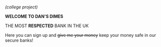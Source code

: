 *(college project)*

**WELCOME TO DAN'S DIMES**

THE MOST **RESPECTED** BANK IN THE UK

Here you can sign up and ~~give me your money~~ keep your money safe in our secure banks!
